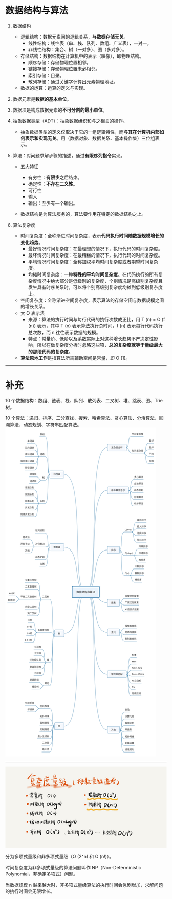 # 数据结构与算法
1. 数据结构
    - 逻辑结构：数据元素间的逻辑关系，**与数据存储无关**。
        - 线性结构：线性表（串、栈、队列、数组、广义表），一对一。
        - 非线性结构：集合、树（一对多）、图（多对多）。
    - 存储结构：数据结构在计算机中的表示（映像），即物理结构。
        - 顺序存储：存储物理位置相邻。
        - 链接存储：存储物理位置未必相邻。
        - 索引存储：目录。
        - 散列存储：通过关键字计算出元素物理地址。
    - 数据的运算：运算的定义与实现。

2. 数据元素是**数据的基本单位**。

3. 数据项是构成数据元素的**不可分割的最小单位**。

4. 抽象数据类型（ADT）：抽象数据组织和与之相关的操作。
   
    - 抽象数据类型的定义仅取决于它的一组逻辑特性，而**与其在计算机内部如何表示和实现无关**。用（数据对象、数据关系、基本操作集）三位组表示。
    
5. 算法：对问题求解步骤的描述，通过**有限序列指令**实现。
    - 五大特征
      - 有穷性：**有限步**之后结束。
      - 确定性：**不存在二义性**。
      - 可行性
      - 输入
      - 输出：至少有一个输出。

    - 数据结构是为算法服务的，算法要作用在特定的数据结构之上。

6. 算法复杂度
    - 时间复杂度：全称渐进时间复杂度，表示**代码执行时间随数据规模增长的变化趋势**。
      - 最好情况时间复杂度：在最理想的情况下，执行代码的时间复杂度。
      - 最坏情况时间复杂度：在最糟糕的情况下，执行代码的时间复杂度。
      - 平均情况时间复杂度：全称加权平均时间复杂度或者期望时间复杂度。
      - 均摊时间复杂度：一种**特殊的平均时间复杂度**。在代码执行的所有复杂度情况中绝大部分是低级别的复杂度，个别情况是高级别复杂度且发生具有时序关系时，可以将个别高级别复杂度均摊到低级别复杂度上。
    - 空间复杂度：全称渐进空间复杂度，表示算法的存储空间与数据规模之间的增长关系。
    - 大 O 表示法
      - 来源：算法的执行时间与每行代码的执行次数成正比，用 T (n) = O (f (n)) 表示，其中 T (n) 表示算法执行总时间，f (n) 表示每行代码执行总次数，而 n 往往表示数据的规模。
      - 特点：常量阶、低阶以及系数实际上对这种增长趋势不产决定性影响，所以在做复杂度分析时忽略这些项，**总的复杂度就等于量级最大的那段代码的复杂度**。
    - **算法原地工作**是指算法所需辅助空间是常量，即 O (1)。
    

---
# 补充
10 个数据结构：数组、链表、栈、队列、散列表、二叉树、堆、跳表、图、Trie 树。  

10 个算法：递归、排序、二分查找、搜索、哈希算法、贪心算法、分治算法、回溯算法、动态规划、字符串匹配算法。
![知识点](../图示/知识点.jpg)  

---



![复杂度](../图示/复杂度.jpg)

分为多项式量级和非多项式量级（O (2^n) 和 O (n!)）。

时间复杂度为非多项式量级的算法问题叫作 NP（Non-Deterministic Polynomial，非确定多项式）问题。

当数据规模 n 越来越大时，非多项式量级算法的执行时间会急剧增加，求解问题的执行时间会无限增长。